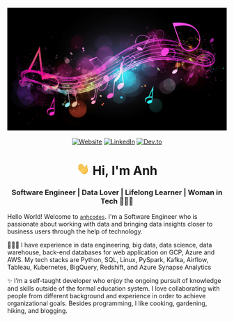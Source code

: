 ![image](https://github.com/anhhchu/anhhchu/blob/master/music1.png?raw=true)
 <div align="center">
   
  <a href="https://anhcodes.dev/" target="_blank"><img alt="Website" src="https://img.shields.io/badge/Website-red?style=for-the-badge"></a>
  <a href="https://www.linkedin.com/in/anhhchu/" target="_blank"><img alt="LinkedIn" src="https://img.shields.io/badge/LinkedIn-0077B5?style=for-the-badge&logo=linkedin&logoColor=white"></a>
   <a href="https://dev.to/anhcodes" target="_blank"><img alt="Dev.to" src="https://img.shields.io/badge/Devto-23263B?style=for-the-badge&logo=devto&logoColor=white"></a>
</div>

<!--  
<details>
  <summary>View my GitHub Activity & Stats</summary>

  | | |
|:-------------------------:|:-------------------------:|
|<img width="1604" src="./metrics.svg">  |  <img width="1604" src="./metrics.two.svg">|
  
</details> -->

<h1 align="center"> <img src="wave.gif" width="30px"> Hi, I'm Anh</h1>
<h3 align="center">Software Engineer | Data Lover | Lifelong Learner | Woman in Tech 👩🏻‍💻</h3>

Hello World! Welcome to [`anhcodes`](https://anhcodes.dev/). I'm a Software Engineer who is passionate about working with data and bringing data insights closer to business users through the help of technology. 

👩🏻‍💻 I have experience in data engineering, big data, data science, data warehouse, back-end databases for web application on GCP, Azure and AWS. My tech stacks are Python, SQL, Linux, PySpark, Kafka, Airflow, Tableau, Kubernetes, BigQuery, Redshift, and Azure Synapse Analytics

✨ I’m a self-taught developer who enjoy the ongoing pursuit of knowledge and skills outside of the formal education system. I love collaborating with people from different background and experience in order to achieve organizational goals. Besides programming, I like cooking, gardening, hiking, and blogging.
